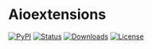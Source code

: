 # Aioextensions

[![PyPI](https://img.shields.io/pypi/v/aioextensions)](https://pypi.org/project/aioextensions)
[![Status](https://img.shields.io/pypi/status/aioextensions)](https://pypi.org/project/aioextensions)
[![Downloads](https://img.shields.io/pypi/dm/aioextensions)](https://pypi.org/project/aioextensions)
[![License](https://img.shields.io/pypi/l/aioextensions)](../LICENSE)
